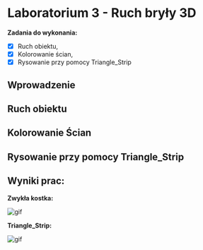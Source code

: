 # Laboratorium 3 - Ruch bryły 3D

**Zadania do wykonania:**

 * [x] Ruch obiektu,
 * [x] Kolorowanie ścian,
 * [x] Rysowanie przy pomocy Triangle_Strip

## Wprowadzenie

## Ruch obiektu

## Kolorowanie Ścian

## Rysowanie przy pomocy Triangle_Strip

## Wyniki prac:

**Zwykła kostka:**

![gif](https://i.imgur.com/Lq7i70h.gif)

**Triangle_Strip:**

![gif](https://i.imgur.com/Blutahr.gif)